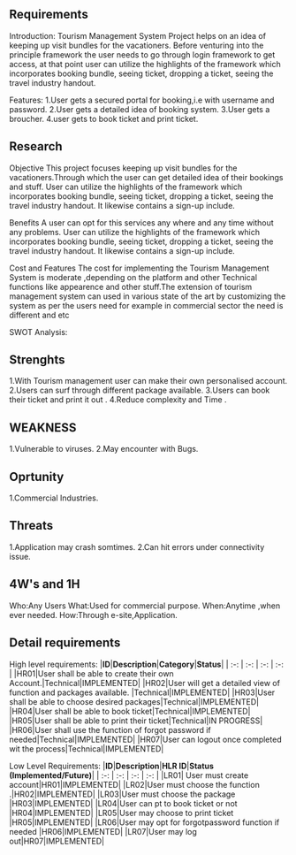 ## Requirements
Introduction: 
 Tourism Management System Project helps on an idea of keeping up visit bundles for the vacationers. Before venturing into the principle framework the user needs to go through login framework to get access, at that point user can utilize the highlights of the framework which incorporates booking bundle, seeing ticket, dropping a ticket, seeing the travel industry handout. 

Features:
1.User gets a secured portal for booking,i.e with username and password.
2.User gets a detailed idea of booking system.
3.User gets a broucher.
4.user gets to book ticket and print ticket.

## Research
Objective
This project focuses  keeping up visit bundles for the vacationers.Through which the user can get detailed idea of their bookings and stuff.  User  can utilize the highlights of the framework which incorporates booking bundle, seeing ticket, dropping a ticket, seeing the travel industry handout. It likewise contains a sign-up include.

Benefits
A user  can opt for this services any where and any time without any problems. User can utilize the highlights of the framework which incorporates booking bundle, seeing ticket, dropping a ticket, seeing the travel industry handout. It likewise contains a sign-up include.

Cost and Features
The cost for implementing the Tourism Management System is moderate ,depending on the platform and other Technical functions like appearence and other stuff.The extension of tourism management system can used in various state of the art by customizing the system as per the users need for example in commercial sector the need is different and etc 

SWOT Analysis:
## Strenghts
1.With Tourism management user can make their own personalised account.
2.Users can surf through different package available.
3.Users can book their ticket and print it out .
4.Reduce complexity and Time . 

## WEAKNESS
1.Vulnerable to viruses.
2.May encounter with Bugs.

## Oprtunity

1.Commercial Industries.
  
## Threats
1.Application may crash somtimes.
2.Can hit errors under connectivity issue.

## 4W's and 1H

Who:Any Users
What:Used for commercial purpose.
When:Anytime ,when ever needed.
How:Through e-site,Application.
 
## Detail requirements
High level requirements: 
|**ID**|**Description**|**Category**|**Status**|
| :-: | :-: | :-: | :-: |
|HR01|User shall be able to create their own Account.|Technical|IMPLEMENTED|
|HR02|User will get a detailed view of function and packages available. |Technical|IMPLEMENTED|
|HR03|User shall be able to choose desired packages|Technical|IMPLEMENTED|
|HR04|User shall be able to book ticket|Technical|IMPLEMENTED|
|HR05|User shall be able to print their ticket|Technical|IN PROGRESS|
|HR06|User shall use the function of forgot password if needed|Technical|IMPLEMENTED|
|HR07|User can logout once completed wit the process|Technical|IMPLEMENTED|

Low Level Requirements:
|**ID**|**Description**|**HLR ID**|**Status (Implemented/Future)**|
| :-: | :-: | :-: | :-: |
|LR01| User must create account|HR01|IMPLEMENTED|
|LR02|User must choose the function  .|HR02|IMPLEMENTED|
|LR03|User must  choose the package |HR03|IMPLEMENTED|
|LR04|User can pt to book ticket or not |HR04|IMPLEMENTED|
|LR05|User may choose to print ticket |HR05|IMPLEMENTED|
|LR06|User may opt for forgotpassword function if needed |HR06|IMPLEMENTED|
|LR07|User may log out|HR07|IMPLEMENTED|




